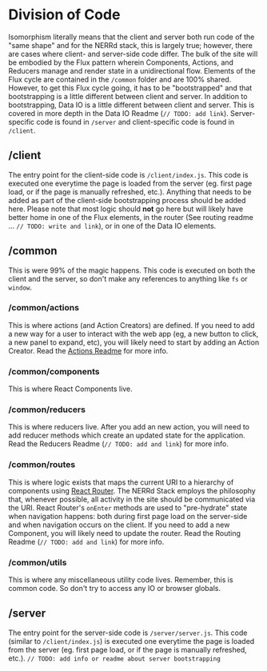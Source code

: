 # Division of Code
Isomorphism literally means that the client and server both run code of the "same shape" and for the NERRd stack, this is largely true; however, there are cases where client- and server-side code differ.  The bulk of the site will be embodied by the Flux pattern wherein Components, Actions, and Reducers manage and render state in a unidirectional flow.  Elements of the Flux cycle are contained in the `/common` folder and are 100% shared.  However, to get this Flux cycle going, it has to be "bootstrapped" and that bootstrapping is a little different between client and server.  In addition to bootstrapping, Data IO is a little different between client and server.  This is covered in more depth in the Data IO Readme (`// TODO: add link`).  Server-specific code is found in `/server` and client-specific code is found in `/client`.

## /client
The entry point for the client-side code is `/client/index.js`.  This code is executed one everytime the page is loaded from the server (eg. first page load, or if the page is manually refreshed, etc.).  Anything that needs to be added as part of the client-side bootstrapping process should be added here.  Please note that most logic should **not** go here but will likely have better home in one of the Flux elements, in the router (See routing readme ... `// TODO: write and link`), or in one of the Data IO elements.

## /common
This is were 99% of the magic happens.  This code is executed on both the client and the server, so don't make any references to anything like `fs` or `window`.

### /common/actions
This is where actions (and Action Creators) are defined.  If you need to add a new way for a user to interact with the web app (eg, a new button to click, a new panel to expand, etc), you will likely need to start by adding an Action Creator.  Read the [Actions Readme](./common/actions/README.md) for more info.

### /common/components
This is where React Components live.

### /common/reducers
This is where reducers live.  After you add an new action, you will need to add reducer methods which create an updated state for the application.  Read the Reducers Readme (`// TODO: add and link`) for more info.

### /common/routes
This is where logic exists that maps the current URI to a hierarchy of components using [React Router](https://github.com/ReactTraining/react-router).  The NERRd Stack employs the philosophy that, whenever possible, all activity in the site should be communicated via the URI.  React Router's `onEnter` methods are used to "pre-hydrate" state when navigation happens: both during first page load on the server-side and when navigation occurs on the client.  If you need to add a new Component, you will likely need to update the router.  Read the Routing Readme (`// TODO: add and link`) for more info.

### /common/utils
This is where any miscellaneous utility code lives.  Remember, this is common code.  So don't try to access any IO or browser globals.

## /server
The entry point for the server-side code is `/server/server.js`.  This code (similar to `/client/index.js`) is executed one everytime the page is loaded from the server (eg. first page load, or if the page is manually refreshed, etc.).  `// TODO: add info or readme about server bootstrapping`